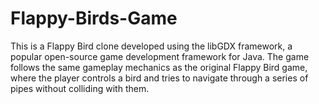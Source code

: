 # Flappy-Birds-Game
This is a Flappy Bird clone developed using the libGDX framework, a popular open-source game development framework for Java. The game follows the same gameplay mechanics as the original Flappy Bird game, where the player controls a bird and tries to navigate through a series of pipes without colliding with them.
